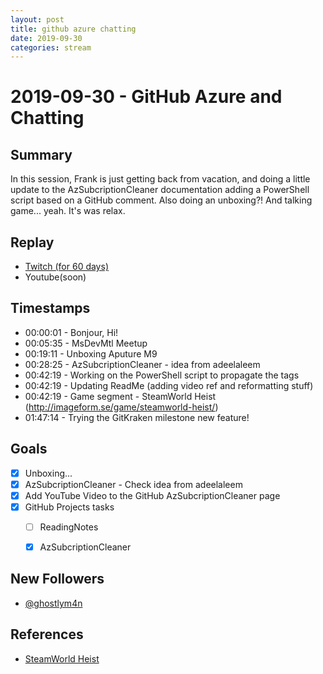 ```yaml
---
layout: post
title: github azure chatting
date: 2019-09-30
categories: stream
---
```



# 2019-09-30 - GitHub Azure and Chatting

## Summary

In this session, Frank is just getting back from vacation, and doing a little update to the AzSubcriptionCleaner documentation adding a PowerShell script based on a GitHub comment. Also doing an unboxing?! And talking game... yeah. It's was relax.

## Replay


- [Twitch (for 60 days)](https://www.twitch.tv/videos/488568062)
- Youtube(soon)


## Timestamps


- 00:00:01 - Bonjour, Hi!
- 00:05:35 - MsDevMtl Meetup
- 00:19:11 - Unboxing Aputure M9
- 00:28:25 - AzSubcriptionCleaner - idea from adeelaleem
- 00:42:19 - Working on the PowerShell script to propagate the tags
- 00:42:19 - Updating ReadMe (adding video ref and reformatting stuff)
- 00:42:19 - Game segment - SteamWorld Heist (http://imageform.se/game/steamworld-heist/)
- 01:47:14 - Trying the GitKraken milestone new feature!

Goals
-----

- [X] Unboxing...
- [X] AzSubcriptionCleaner - Check idea from adeelaleem  
- [X] Add YouTube Video to the GitHub AzSubcriptionCleaner page
- [X] GitHub Projects tasks
    - [ ] ReadingNotes  
    - [X] AzSubcriptionCleaner  


New Followers
-------------

- [@ghostlym4n](https://www.twitch.tv/ghostlym4n)



References
----------

- [SteamWorld Heist](http://imageform.se/game/steamworld-heist/)

